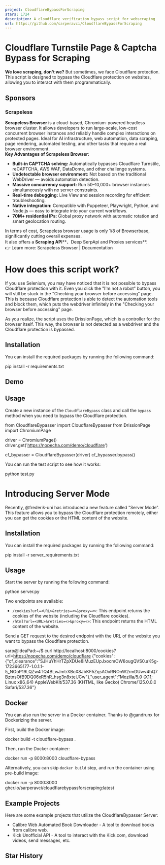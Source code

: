 ```yaml
---
project: CloudflareBypassForScraping
stars: 1724
description: A cloudflare verification bypass script for webscraping
url: https://github.com/sarperavci/CloudflareBypassForScraping
---
```


Cloudflare Turnstile Page & Captcha Bypass for Scraping
=======================================================

**We love scraping, don't we?** But sometimes, we face Cloudflare protection. This script is designed to bypass the Cloudflare protection on websites, allowing you to interact with them programmatically.

Sponsors
--------

### Scrapeless

**Scrapeless Browser** is a cloud-based, Chromium-powered headless browser cluster. It allows developers to run large-scale, low-cost concurrent browser instances and reliably handle complex interactions on protected pages. Ideal for AI infrastructure, web automation, data scraping, page rendering, automated testing, and other tasks that require a real browser environment.  
**Key Advantages of Scrapeless Browser:**

-   **Built-in CAPTCHA solving:** Automatically bypasses Cloudflare Turnstile, reCAPTCHA, AWS WAF, DataDome, and other challenge systems.
-   **Undetectable browser environment:** Not based on the traditional WebDriver — avoids automation detection.
-   **Massive concurrency support:** Run 50–10,000+ browser instances simultaneously with no server constraints.
-   **Real-time debugging:** Live View and session recording for efficient troubleshooting.
-   **Native integration:** Compatible with Puppeteer, Playwright, Python, and Node.js — easy to integrate into your current workflows.
-   **70M+ residential IPs:** Global proxy network with automatic rotation and smart geolocation routing.

In terms of cost, Scrapeless browser usage is only 1/8 of Browserbase, significantly cutting overall expenses.  
It also offers a **Scraping API****、Deep SerpApi and Proxies services**.  
👉 Learn more: Scrapeless Browser | Documentation

How does this script work?
==========================

If you use Selenium, you may have noticed that it is not possible to bypass Cloudflare protection with it. Even you click the "I'm not a robot" button, you will still be stuck in the "Checking your browser before accessing" page. This is because Cloudflare protection is able to detect the automation tools and block them, which puts the webdriver infinitely in the "Checking your browser before accessing" page.

As you realize, the script uses the DrissionPage, which is a controller for the browser itself. This way, the browser is not detected as a webdriver and the Cloudflare protection is bypassed.

Installation
------------

You can install the required packages by running the following command:

pip install -r requirements.txt

Demo
----

Usage
-----

Create a new instance of the `CloudflareBypass` class and call the `bypass` method when you need to bypass the Cloudflare protection.

from CloudflareBypasser import CloudflareBypasser
from DrissionPage import ChromiumPage

driver \= ChromiumPage()
driver.get('https://nopecha.com/demo/cloudflare')

cf\_bypasser \= CloudflareBypasser(driver)
cf\_bypasser.bypass()

You can run the test script to see how it works:

python test.py

Introducing Server Mode
=======================

Recently, @frederik-uni has introduced a new feature called "Server Mode". This feature allows you to bypass the Cloudflare protection remotely, either you can get the cookies or the HTML content of the website.

Installation
------------

You can install the required packages by running the following command:

pip install -r server\_requirements.txt

Usage
-----

Start the server by running the following command:

python server.py

Two endpoints are available:

-   `/cookies?url=<URL>&retries=<>&proxy=<>`: This endpoint returns the cookies of the website (including the Cloudflare cookies).
-   `/html?url=<URL>&retries=<>&proxy=<>`: This endpoint returns the HTML content of the website.

Send a GET request to the desired endpoint with the URL of the website you want to bypass the Cloudflare protection.

sarp@IdeaPad:~/$ curl http://localhost:8000/cookies?url=https://nopecha.com/demo/cloudflare
{"cookies":{"cf\_clearance":"SJHuYhHrTZpXDUe8iMuzEUpJxocmOW8ougQVS0.aK5g-1723665177-1.0.1.1-5\_NOoP19LQZw4TQ4BLwJmtrXBoX8JbKF5ZqsAOxRNOnW2rmDUwv4hQ7BztnsOfB9DQ06xR5hR\_hsg3n8xteUCw"},"user\_agent":"Mozilla/5.0 (X11; Linux x86\_64) AppleWebKit/537.36 (KHTML, like Gecko) Chrome/125.0.0.0 Safari/537.36"}

Docker
------

You can also run the server in a Docker container. Thanks to @gandrunx for Dockerizing the server.

First, build the Docker image:

docker build -t cloudflare-bypass .

Then, run the Docker container:

docker run -p 8000:8000 cloudflare-bypass

Alternatively, you can skip `docker build` step, and run the container using pre-build image:

docker run -p 8000:8000 ghcr.io/sarperavci/cloudflarebypassforscraping:latest

Example Projects
----------------

Here are some example projects that utilize the CloudflareBypasser Server:

-   Calibre Web Automated Book Downloader - A tool to download books from calibre web.
-   Kick Unofficial API - A tool to interact with the Kick.com, download videos, send messages, etc.

Star History
------------
